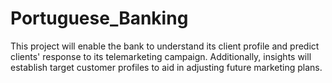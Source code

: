 # Portuguese_Banking
This project will enable the bank to understand its client profile and predict clients' response to its telemarketing campaign.  Additionally, insights will establish target customer profiles to aid in adjusting future marketing plans.

